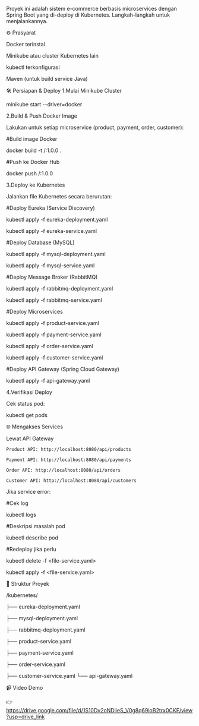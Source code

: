 Proyek ini adalah sistem e-commerce berbasis microservices dengan Spring Boot yang di-deploy di Kubernetes. Langkah-langkah untuk menjalankannya.  

⚙️ Prasyarat  

   Docker terinstal
   
   Minikube atau cluster Kubernetes lain
   
   kubectl terkonfigurasi
   
   Maven (untuk build service Java)  

🛠️ Persiapan & Deploy
1.Mulai Minikube Cluster

   minikube start --driver=docker
   
2.Build & Push Docker Image
   
   Lakukan untuk setiap microservice (product, payment, order, customer):

#Build image Docker

  docker build -t <username-dockerhub>/<nama-service>:1.0.0 .  

#Push ke Docker Hub

  docker push <username-dockerhub>/<nama-service>:1.0.0  

3.Deploy ke Kubernetes
   
   Jalankan file Kubernetes secara berurutan:  

#Deploy Eureka (Service Discovery)

  kubectl apply -f eureka-deployment.yaml
  
  kubectl apply -f eureka-service.yaml  

#Deploy Database (MySQL)

  kubectl apply -f mysql-deployment.yaml
  
  kubectl apply -f mysql-service.yaml  

#Deploy Message Broker (RabbitMQ)

  kubectl apply -f rabbitmq-deployment.yaml
  
  kubectl apply -f rabbitmq-service.yaml  

#Deploy Microservices

  kubectl apply -f product-service.yaml
  
  kubectl apply -f payment-service.yaml
  
  kubectl apply -f order-service.yaml
  
  kubectl apply -f customer-service.yaml  

#Deploy API Gateway (Spring Cloud Gateway)

  kubectl apply -f api-gateway.yaml  

4.Verifikasi Deploy
   
  Cek status pod:
  
  kubectl get pods  

🌐 Mengakses Services

   Lewat API Gateway
   
    Product API: http://localhost:8080/api/products
    
    Payment API: http://localhost:8080/api/payments
    
    Order API: http://localhost:8080/api/orders
    
    Customer API: http://localhost:8080/api/customers  

Jika service error:

#Cek log

kubectl logs <nama-pod>  

#Deskripsi masalah pod

kubectl describe pod <nama-pod>  

#Redeploy jika perlu

kubectl delete -f <file-service.yaml>

kubectl apply -f <file-service.yaml>  


📂 Struktur Proyek  

/kubernetes/

  ├── eureka-deployment.yaml
  
  ├── mysql-deployment.yaml
  
  ├── rabbitmq-deployment.yaml
  
  ├── product-service.yaml
  
  ├── payment-service.yaml
  
  ├── order-service.yaml
  
  ├── customer-service.yaml
  └── api-gateway.yaml   


  📹 Video Demo  
  
👉 https://drive.google.com/file/d/1S10Dv2oNDiieS_V0g8q69loB2trx0CKF/view?usp=drive_link  
